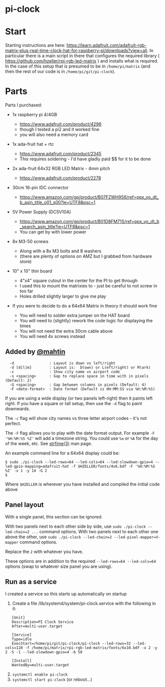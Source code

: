# pi-clock

# Start

Starting instructions are here: https://learn.adafruit.com/adafruit-rgb-matrix-plus-real-time-clock-hat-for-raspberry-pi/downloads?view=all. In particular there is a main script in there that configures the required library ( https://github.com/hzeller/rpi-rgb-led-matrix ) and installs what is required. In the case of this setup that is presumed to be in `/home/pi/matrix` (and then the rest of our code is in `/home/pi/git/pi-clock`). 

# Parts
Parts I purchased:
- 1x raspberry pi 4/4GB
  - https://www.adafruit.com/product/4296
  - though I tested a pi2 and it worked fine
  - you will also need a memory card
- 1x ada-fruit hat + rtc
  - https://www.adafruit.com/product/2345
  - This requires soldering - I'd have gladly paid $$ for it to be done
- 2x ada-fruit 64x32 RGB LED Matrix - 4mm pitch
  - https://www.adafruit.com/product/2278
- 30cm 16-pin IDC connector
  - https://www.amazon.com/gp/product/B07FZWH9S6/ref=ppx_yo_dt_b_asin_title_o01_s00?ie=UTF8&psc=1
- 5V Power Supply (DC5V10A)
  - https://www.amazon.com/gp/product/B01D8FM71S/ref=ppx_yo_dt_b_search_asin_title?ie=UTF8&psc=1
  - You can get by with lower power
- 8x M3-50 screws
  - Along with a 8x M3 bolts and 8 washers
  - (there are plenty of options on AMZ but I grabbed from hardware store)
- 10" x 10" thin board
  -  4"x4" square cutout in the center for the PI to get through
  -  I used this to mount the matrixies to - just be careful to not screw in too far
  -  Holes drilled slightly larger to give me play

- If you were to decide to do a 64x64 Matrix in theory it should work fine
  - You will need to solder extra jumper on the HAT board
  - You will need to (slightly) rework the code logic for displaying the times
  - You will not need the extra 30cm cable above
  - You will need 4x screws instead

## Added by [@mahtin](https://github.com/mahtin)

```
  -d                : Layout is down vs left/right
  -d [d|l|m]        : Layout is:  D(own) or L(eft/right) or M(ark)
  -c                : Show city name vs airport code
  -s <spacing>      : Gap to replace space in time with in pixels (Default: 2)
  -G <spacing>      : Gap between columns in pixels (Default: 4)
  -F <date-format>  : Date format (Default is HH:MM:SS via %H:%M:%S)
```

If you are using a wide display (or two panels left-right) then it paints left right.
If you have a square or tall setup, then use the `-d` flag to paint downwards.

The `-c` flag will show city names vs three letter airport codes - it's not perfect.

The `-F` flag allows you to play with the date format output. For example `-F '%H:%M:%S %Z'` will add a timezone string.
You could use `%a` or `%A` for the day of the week, etc.
See [strfime(3)](https://man7.org/linux/man-pages/man3/strftime.3.html) man page.

An example command line for a 64x64 display could be:
```
$ sudo ./pi-clock --led-rows=64 --led-cols=64 --led-slowdown-gpio=4 --led-gpio-mapping=adafruit-hat -f $HZELLER/fonts/4x6.bdf -F '%H:%M:%S %Z' -x 1 -y 14 -G 2
$
```

Where `$HZELLER` is wherever you have installed and compiled the initial code above

## Panel layout

With a single panel, this section can be ignored.

With two panels next to each other side by side, use `sudo ./pi-clock --led-chain=2 ...` command options.
With two panels next to each other one above the other, use `sudo ./pi-clock --led-chain=2 --led-pixel-mapper=V-mapper` command options.

Replace the `2` with whatever you have.

These options are in addition to the required `--led-rows=64 --led-cols=64` options (swap to whatever size panel you are using).

## Run as a service

I created a service so this starts up automatically on startup

1. Create a file /lib/systemd/system/pi-clock.service with the following in it:
```
   [Unit]
   Description=PI Clock Service
   After=multi-user.target

   [Service]
   Type=idle
   ExecStart=/home/pi/git/pi-clock/pi-clock --led-rows=32 --led-cols=128 -f /home/pi/matrix/rpi-rgb-led-matrix/fonts/6x10.bdf -x 2 -y 2 -S -1 --led-slowdown-gpio=4 -b 50

   [Install]
   WantedBy=multi-user.target
```
2. `systemctl enable pi-clock`
3. `systemctl start pi-clock` (or reboot...)


